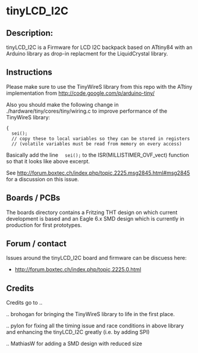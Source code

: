 tinyLCD_I2C
===========

Description:
------------
tinyLCD_I2C is a Firmware for LCD I2C backpack based on ATtiny84 with an Arduino library as drop-in replacment for the LiquidCrystal library.

Instructions
------------
Please make sure to use the TinyWireS library from this repo with the ATtiny implementation from
http://code.google.com/p/arduino-tiny/

Also you should make the following change in ./hardware/tiny/cores/tiny/wiring.c to improve performance of the TinyWireS library:

```ISR(MILLISTIMER_OVF_vect)
{
  sei();
  // copy these to local variables so they can be stored in registers
  // (volatile variables must be read from memory on every access)
```
Basically add the line
```  sei();```
to the ISR(MILLISTIMER_OVF_vect) function so that it looks like above excerpt.

See http://forum.boxtec.ch/index.php/topic,2225.msg2845.html#msg2845 for a discussion on this issue.

Boards / PCBs
-------------
The boards directory contains a Fritzing THT design on which current development is based and an Eagle 6.x SMD design which is currently in production for first prototypes.

Forum / contact
---------------
Issues around the tinyLCD_I2C board and firmware can be discuess here:
- http://forum.boxtec.ch/index.php/topic,2225.0.html

Credits
-------
Credits go to ..

.. brohogan for bringing the TinyWireS library to life in the first place.

.. pylon for fixing all the timing issue and race conditions in above library and enhancing the tinyLCD_I2C greatly (i.e. by adding SPI)

.. MathiasW for adding a SMD design with reduced size

